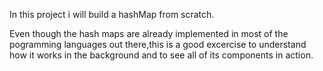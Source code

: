 In this project i will build a hashMap from scratch.

Even though the hash maps are already implemented in most of the pogramming languages out there,this is a good excercise to understand how it works in the background and to see all of its components in action.
